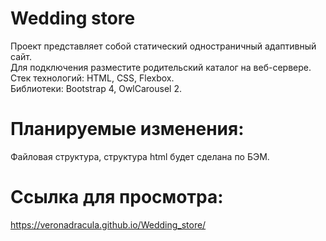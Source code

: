 # Wedding store
Проект представляет собой статический одностраничный адаптивный сайт.  
Для подключения разместите родительский каталог на веб-сервере.  
Стек технологий: HTML, CSS, Flexbox.  
Библиотеки: Bootstrap 4, OwlCarousel 2.

# Планируемые изменения:
Файловая структура, структура html будет сделана по БЭМ.

# Ссылка для просмотра:
https://veronadracula.github.io/Wedding_store/ 
